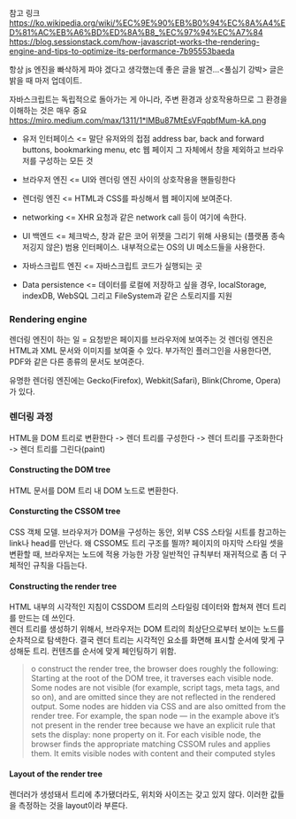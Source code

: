 참고 링크
https://ko.wikipedia.org/wiki/%EC%9E%90%EB%B0%94%EC%8A%A4%ED%81%AC%EB%A6%BD%ED%8A%B8_%EC%97%94%EC%A7%84
https://blog.sessionstack.com/how-javascript-works-the-rendering-engine-and-tips-to-optimize-its-performance-7b95553baeda

항상 js 엔진을 빠삭하게 파야 겠다고 생각했는데 좋은 글을 발견...<풀심기 강박>
글은 밝을 때 마저 업데이트.

자바스크립트는 독립적으로 돌아가는 게 아니라, 주변 환경과 상호작용하므로 그 환경을 이해하는 것은 매우 중요
https://miro.medium.com/max/1311/1*lMBu87MtEsVFqqbfMum-kA.png

* 유저 인터페이스 <= 말단 유저와의 접점
address bar, back and forward buttons, bookmarking menu, etc
웹 페이지 그 자체에서 창을 제외하고 브라우저를 구성하는 모든 것

* 브라우저 엔진 <= UI와 렌더링 엔진 사이의 상호작용을 핸들링한다
* 렌더링 엔진 <= HTML과 CSS를 파싱해서 웹 페이지에 보여준다.
* networking <= XHR 요청과 같은 network call 등이 여기에 속한다. 
* UI 백엔드 <= 체크박스, 창과 같은 코어 위젯을 그리기 위해 사용되는 (플랫폼 종속저깅지 않은) 범용 인터페이스. 내부적으로는 OS의 UI 메소드들을 사용한다.
* 자바스크립트 엔진 <= 자바스크립트 코드가 실행되는 곳
* Data persistence <= 데이터를 로컬에 저장하고 싶을 경우, localStorage, indexDB, WebSQL 그리고 FileSystem과 같은 스토리지를 지원

### Rendering engine
렌더링 엔진이 하는 일 = 요청받은 페이지를 브라우저에 보여주는 것
렌더링 엔진은 HTML과 XML 문서와 이미지를 보여줄 수 있다. 부가적인 플러그인을 사용한다면, PDF와 같은 다른 종류의 문서도 보여준다.

유명한 렌더링 엔진에는 Gecko(Firefox), Webkit(Safari), Blink(Chrome, Opera)가 있다.

### 렌더링 과정
HTML을 DOM 트리로 변환한다 -> 렌더 트리를 구성한다 -> 렌더 트리를 구조화한다 -> 렌더 트리를 그린다(paint)

#### Constructing the DOM tree
HTML 문서를 DOM 트리 내 DOM 노드로 변환한다.

#### Consturcting the CSSOM tree
CSS 객체 모델. 브라우저가 DOM을 구성하는 동안, 외부 CSS 스타일 시트를 참고하는 link나 head를 만난다. 왜 CSSOM도 트리 구조를 띌까? 페이지의 마지막 스타일 셋을 변환할 때, 브라우저는 노드에 적용 가능한 가장 일반적인 규칙부터 재귀적으로 좀 더 구체적인 규칙을 다듬는다.

#### Constructing the render tree
HTML 내부의 시각적인 지침이 CSSDOM 트리의 스타일링 데이터와 합쳐져 렌더 트리를 만드는 데 쓰인다.<br>
렌더 트리를 생성하기 위해서, 브라우저는 DOM 트리의 최상단으로부터 보이는 노드를 순차적으로 탐색한다. 결국 렌더 트리는 시각적인 요소를 화면해 표시할 순서에 맞게 구성해둔 트리. 컨텐츠를 순서에 맞게 페인팅하기 위함.

> o construct the render tree, the browser does roughly the following:
Starting at the root of the DOM tree, it traverses each visible node. Some nodes are not visible (for example, script tags, meta tags, and so on), and are omitted since they are not reflected in the rendered output. Some nodes are hidden via CSS and are also omitted from the render tree. For example, the span node — in the example above it’s not present in the render tree because we have an explicit rule that sets the display: none property on it.
For each visible node, the browser finds the appropriate matching CSSOM rules and applies them.
It emits visible nodes with content and their computed styles

#### Layout of the render tree
렌더러가 생성돼서 트리에 추가됐더라도, 위치와 사이즈는 갖고 있지 않다. 이러한 값들을 측정하는 것을 layout이라 부른다.





